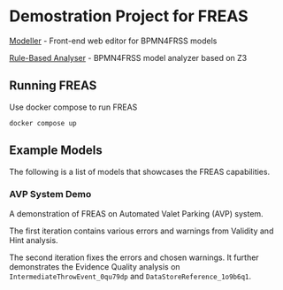 # Demostration Project for FREAS

[Modeller](https://github.com/FREAS-tools/freas-bpmn4frss-react) - Front-end web editor for BPMN4FRSS models

[Rule-Based Analyser](https://github.com/FREAS-tools/freas-analyzer-validity) - BPMN4FRSS model analyzer based on Z3

## Running FREAS
Use docker compose to run FREAS
```
docker compose up
```

## Example Models
The following is a list of models that showcases the FREAS capabilities.

### AVP System Demo
A demonstration of FREAS on Automated Valet Parking (AVP) system.

The first iteration contains various errors and warnings from Validity and Hint analysis.

The second iteration fixes the errors and chosen warnings. It further demonstrates the Evidence Quality analysis on `IntermediateThrowEvent_0qu79dp` and `DataStoreReference_1o9b6q1`.